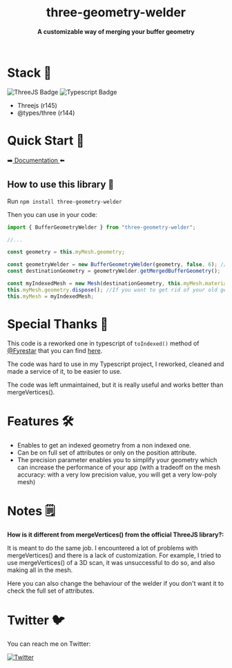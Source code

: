 <div align="center">
	<br>
	<h1>three-geometry-welder</h1>
	<p>
		<b>A customizable way of merging your buffer geometry</b>
	</p>
</div>
<br>

# Stack 🧰

<p>
    <img src="https://img.shields.io/badge/threejs-black?style=for-the-badge&logo=three.js&logoColor=white" alt="ThreeJS Badge">
    <img src="https://img.shields.io/badge/typescript-%23007ACC.svg?style=for-the-badge&logo=typescript&logoColor=white" alt="Typescript Badge">
</p>

- Threejs (r145)
- @types/three (r144)

# Quick Start 🏁

➡️[ Documentation ](https://axiomecg.github.io/docs/three-geometry-welder/v0.1.0/)⬅️

## How to use this library 🔧

Run `npm install three-geometry-welder`

Then you can use in your code:

```typescript
import { BufferGeometryWelder } from "three-geometry-welder";

//...

const geometry = this.myMesh.geometry;

const geometryWelder = new BufferGeometryWelder(geometry, false, 6); // The second and third parameter are optional.
const destinationGeometry = geometryWelder.getMergedBufferGeometry();

const myIndexedMesh = new Mesh(destinationGeometry, this.myMesh.material);
this.myMesh.geometry.dispose(); //If you want to get rid of your old geometry not indexed.
this.myMesh = myIndexedMesh;
```


# Special Thanks 💖

This code is a reworked one in typescript of `toIndexed()` method of [@Fyrestar](https://github.com/Fyrestar)
that you can find [here](https://github.com/Fyrestar/THREE.BufferGeometry-toIndexed).

The code was hard to use in my Typescript project, I reworked, cleaned and made a service of it, to be easier to use. 

The code was left unmaintained, but it is really useful and works better than mergeVertices(). 

# Features 🛠️

- Enables to get an indexed geometry from a non indexed one.
- Can be on full set of attributes or only on the position attribute.
- The precision parameter enables you to simplify your geometry which can increase the performance of your app (with a tradeoff on the mesh accuracy: with a very low precision value, you will get a very low-poly mesh)

# Notes 🗒️

**How is it different from mergeVertices() from the official ThreeJS library?:**

It is meant to do the same job. I encountered a lot of problems with mergeVertices() and there is a lack of customization.
For example, I tried to use mergeVertices() of a 3D scan, it was unsuccessful to do so, and also making all in the mesh. 

Here you can also change the behaviour of the welder if you don't want it to check the full set of attributes.

# Twitter 🐦

You can reach me on Twitter:

[![Twitter](https://img.shields.io/badge/Twitter-%231DA1F2.svg?style=for-the-badge&logo=Twitter&logoColor=white)](https://twitter.com/Axiome_CG)
